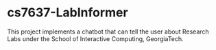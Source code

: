 # cs7637-LabInformer

This project implements a chatbot that can tell the user about Research Labs under the School of Interactive Computing, GeorgiaTech.